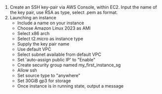 1. Create an SSH key-pair via AWS Console, within EC2. Input the name of the key pair, use RSA as type, select .pem as format.
2. Launching an instance
   - Include a name on your instance
   - Choose Amazon Linux 2023 as AMI
   - Select x86 arch
   - Select t2.micro as instance type
   - Supply the key pair name
   - Use default VPC
   - Select subnet available from default VPC
   - Set 'auto-assign public IP' to "Enable"
   - Create security group named my_first_instance_sg
   - Allow ssh
   - Set source type to "anywhere"
   - Set 30GiB gp3 for storage
   - Once instance is in running state, output a message
